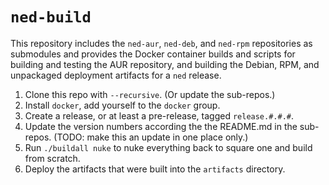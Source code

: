 # `ned-build`

This repository includes the `ned-aur`, `ned-deb`, and `ned-rpm` repositories as submodules and provides the Docker container builds and scripts for building and testing the AUR repository, and building the Debian, RPM, and unpackaged deployment artifacts for a `ned` release.

1. Clone this repo with `--recursive`. (Or update the sub-repos.)
2. Install `docker`, add yourself to the `docker` group.
3. Create a release, or at least a pre-release, tagged `release.#.#.#`.
4. Update the version numbers according the the README.md in the sub-repos. (TODO: make this an update in one place only.)
5. Run `./buildall nuke` to nuke everything back to square one and build from scratch.
6. Deploy the artifacts that were built into the `artifacts` directory.
